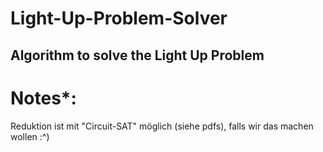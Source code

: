 # Light-Up-Problem-Solver
Algorithm to solve the Light Up Problem
-------
# Notes*:
Reduktion ist mit "Circuit-SAT" möglich (siehe pdfs), falls wir das machen wollen :^)
